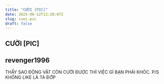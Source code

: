 ```yaml
---
title: "CƯỜI [PIC]"
date: 2025-06-12T13:28:07Z
slug: cuoi-pic
draft: false
---
```


## CƯỜI [PIC]

## revenger1996

THẤY SAO ĐỘNG VẬT CÒN CƯỜI ĐƯỢC THÌ VIỆC GÌ BẠN PHẢI KHÓC. P/S KHÔNG LIKE LÀ TA ĐỚP